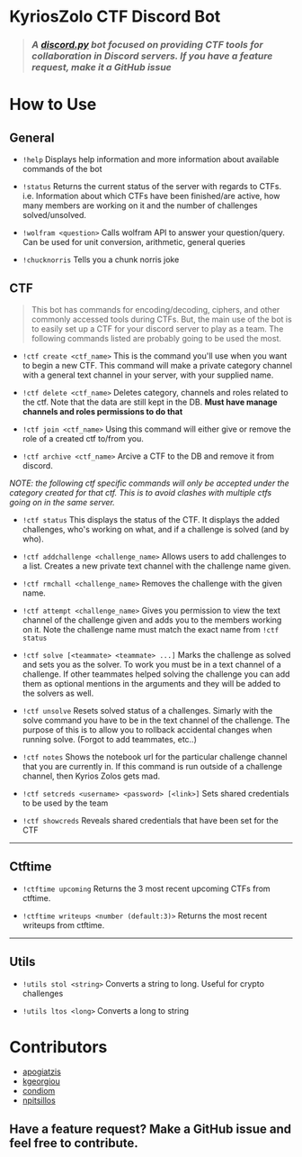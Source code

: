 # KyriosZolo CTF Discord Bot

> ### _A [discord.py](http://discordpy.readthedocs.io/en/latest/) bot focused on providing CTF tools for collaboration in Discord servers. If you have a feature request, make it a GitHub issue_

# How to Use

## General

- `!help` Displays help information and more information about available commands of the bot

- `!status` Returns the current status of the server with regards to CTFs. i.e. Information about which CTFs have been finished/are active, how many members are working on it and the number of challenges solved/unsolved.

- `!wolfram <question>` Calls wolfram API to answer your question/query. Can be used for unit conversion, arithmetic, general queries

- `!chucknorris` Tells you a chunk norris joke 

## CTF

> This bot has commands for encoding/decoding, ciphers, and other commonly accessed tools during CTFs. But, the main use of the bot is to easily set up a CTF for your discord server to play as a team. The following commands listed are probably going to be used the most.

- `!ctf create <ctf_name>` This is the command you'll use when you want to begin a new CTF. This command will make a private category channel with a general text channel in your server, with your supplied name.

- `!ctf delete <ctf_name>` Deletes category, channels and roles related to the ctf. Note that the data are still kept in the DB.
  **Must have manage channels and roles permissions to do that**

- `!ctf join <ctf_name>` Using this command will either give or remove the role of a created ctf to/from you.

- `!ctf archive <ctf_name>` Arcive a CTF to the DB and remove it from discord.

_NOTE: the following ctf specific commands will only be accepted under the category created for that ctf. This is to avoid clashes with multiple ctfs going on in the same server._

- `!ctf status` This displays the status of the CTF. It displays the added challenges, who's working on what, and if a challenge is solved (and by who).

- `!ctf addchallenge <challenge_name>` Allows users to add challenges to a list. Creates a new private text channel with the challenge name given.

- `!ctf rmchall <challenge_name>` Removes the challenge with the given name.

- `!ctf attempt <challenge_name>` Gives you permission to view the text channel of the challenge given and adds you to the members working on it. Note the challenge name must match the exact name from `!ctf status`

- `!ctf solve [<teammate> <teammate> ...]` Marks the challenge as solved and sets you as the solver. To work you must be in a text channel of a challenge. If other teammates helped solving the challenge you can add them as optional mentions in the arguments and they will be added to the solvers as well.

- `!ctf unsolve` Resets solved status of a challenges. Simarly with the solve command you have to be in the text channel of the challenge. The purpose of this is to allow you to rollback accidental changes when running solve. (Forgot to add teammates, etc..)

- `!ctf notes` Shows the notebook url for the particular challenge channel that you are currently in. If this command is run outside of a challenge channel, then Kyrios Zolos gets mad.

- `!ctf setcreds <username> <password> [<link>]` Sets shared credentials to be used by the team

- `!ctf showcreds` Reveals shared credentials that have been set for the CTF

---
## Ctftime

 - `!ctftime upcoming` Returns the 3 most recent upcoming CTFs from ctftime.

 - `!ctftime writeups <number (default:3)>` Returns the most recent writeups from ctftime.

---
## Utils

- `!utils stol <string>` Converts a string to long. Useful for crypto challenges

- `!utils ltos <long>` Converts a long to string

# Contributors

- [apogiatzis](https://github.com/apogiatzis)
- [kgeorgiou](https://github.com/kgeorgiou)
- [condiom](https://github.com/condiom)
- [npitsillos](https://github.com/npitsillos)

## Have a feature request? Make a GitHub issue and feel free to contribute.
